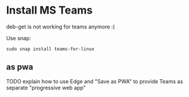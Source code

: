# Install MS Teams


deb-get is not working for teams anymore :( 

Use snap:

```
sudo snap install teams-for-linux
```

## as pwa

TODO explain how to use Edge and "Save as PWA" to provide Teams as separate "progressive web app"





